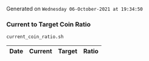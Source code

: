 Generated on `Wednesday 06-October-2021 at 19:34:50`

### Current to Target Coin Ratio
`current_coin_ratio.sh`

Date|Current|Target|Ratio
---|---|---|---
